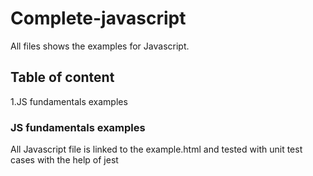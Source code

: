 # Complete-javascript
All files shows the examples for Javascript.


## Table of content
1.JS fundamentals examples


### JS fundamentals examples
All Javascript file is linked to the example.html and tested with unit test cases with the help of jest
